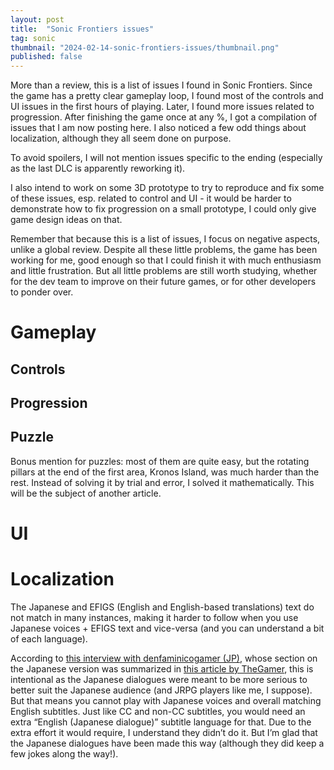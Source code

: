 ```yaml
---
layout: post
title:  "Sonic Frontiers issues"
tag: sonic
thumbnail: "2024-02-14-sonic-frontiers-issues/thumbnail.png"
published: false
---
```


More than a review, this is a list of issues I found in Sonic Frontiers. Since the game has a pretty clear gameplay loop, I found most of the controls and UI issues in the first hours of playing. Later, I found more issues related to progression. After finishing the game once at any %, I got a compilation of issues that I am now posting here. I also noticed a few odd things about localization, although they all seem done on purpose.

To avoid spoilers, I will not mention issues specific to the ending (especially as the last DLC is apparently reworking it).

I also intend to work on some 3D prototype to try to reproduce and fix some of these issues, esp. related to control and UI - it would be harder to demonstrate how to fix progression on a small prototype, I could only give game design ideas on that.

Remember that because this is a list of issues, I focus on negative aspects, unlike a global review. Despite all these little problems, the game has been working for me, good enough so that I could finish it with much enthusiasm and little frustration. But all little problems are still worth studying, whether for the dev team to improve on their future games, or for other developers to ponder over.

# Gameplay

## Controls

## Progression

## Puzzle

Bonus mention for puzzles: most of them are quite easy, but the rotating pillars at the end of the first area, Kronos Island, was much harder than the rest. Instead of solving it by trial and error, I solved it mathematically. This will be the subject of another article.

# UI

# Localization

The Japanese and EFIGS (English and English-based translations) text do not match in many instances, making it harder to follow when you use Japanese voices + EFIGS text and vice-versa (and you can understand a bit of each language).

According to [this interview with denfaminicogamer (JP)](https://news.denfaminicogamer.jp/interview/220917i#i-5), whose section on the Japanese version was summarized in [this article by TheGamer](https://www.thegamer.com/sonic-frontiers-writing-japan-asia-regional-changes/), this is intentional as the Japanese dialogues were meant to be more serious to better suit the Japanese audience (and JRPG players like me, I suppose). But that means you cannot play with Japanese voices and overall matching English subtitles. Just like CC and non-CC subtitles, you would need an extra “English (Japanese dialogue)” subtitle language for that. Due to the extra effort it would require, I understand they didn’t do it. But I’m glad that the Japanese dialogues have been made this way (although they did keep a few jokes along the way!).
